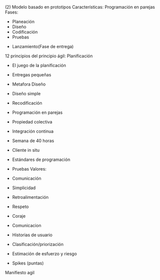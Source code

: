 (2) Modelo basado en prototipos
Características: 
Programación en parejas
Fases: 
- Planeación 
- Diseño
- Codificación
- Pruebas 

* Lanzamiento(Fase de entrega)

12 principios del principio ágil:
Planificación
- El juego de la planificación
- Entregas pequeñas
- Metafora
Diseño 
- Diseño simple
- Recodificación

- Programación en parejas
- Propiedad colectiva
- Integración continua
- Semana de 40 horas
- Cliente in situ
- Estándares de programación
- Pruebas
Valores:
- Comunicación 
- Simplicidad

- Retroalimentación
- Respeto
- Coraje
- Comunicacion


- Historias de usuario
- Clasificación/priorización
- Estimación de esfuerzo y riesgo
- Spikes (puntas)

Manifiesto agil

